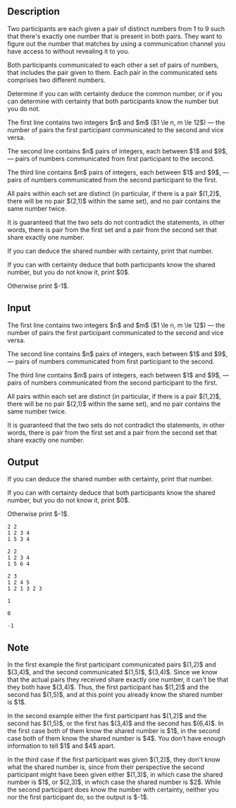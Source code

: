 ## Description

<div><p>Two participants are each given a pair of distinct numbers from 1 to 9 such that there's exactly one number that is present in both pairs. They want to figure out the number that matches by using a communication channel you have access to without revealing it to you.</p><p>Both participants communicated to each other a set of pairs of numbers, that includes the pair given to them. Each pair in the communicated sets comprises two different numbers.</p><p>Determine if you can with certainty deduce the common number, or if you can determine with certainty that both participants know the number but you do not.</p></div><div class="input-specification"><p>The first line contains two integers $n$ and $m$ ($1 \le n, m \le 12$) — the number of pairs the first participant communicated to the second and vice versa.</p><p>The second line contains $n$ pairs of integers, each between $1$ and $9$, — pairs of numbers communicated from first participant to the second.</p><p>The third line contains $m$ pairs of integers, each between $1$ and $9$, — pairs of numbers communicated from the second participant to the first.</p><p>All pairs within each set are distinct (in particular, if there is a pair $(1,2)$, there will be no pair $(2,1)$ within the same set), and no pair contains the same number twice.</p><p>It is guaranteed that the two sets do not contradict the statements, in other words, there is pair from the first set and a pair from the second set that share exactly one number.</p></div><div class="output-specification"><p>If you can deduce the shared number with certainty, print that number.</p><p>If you can with certainty deduce that both participants know the shared number, but you do not know it, print $0$.</p><p>Otherwise print $-1$.</p></div>

## Input

<p>The first line contains two integers $n$ and $m$ ($1 \le n, m \le 12$) — the number of pairs the first participant communicated to the second and vice versa.</p><p>The second line contains $n$ pairs of integers, each between $1$ and $9$, — pairs of numbers communicated from first participant to the second.</p><p>The third line contains $m$ pairs of integers, each between $1$ and $9$, — pairs of numbers communicated from the second participant to the first.</p><p>All pairs within each set are distinct (in particular, if there is a pair $(1,2)$, there will be no pair $(2,1)$ within the same set), and no pair contains the same number twice.</p><p>It is guaranteed that the two sets do not contradict the statements, in other words, there is pair from the first set and a pair from the second set that share exactly one number.</p>

## Output

<p>If you can deduce the shared number with certainty, print that number.</p><p>If you can with certainty deduce that both participants know the shared number, but you do not know it, print $0$.</p><p>Otherwise print $-1$.</p>





```input1
2 2
1 2 3 4
1 5 3 4

```




```input2
2 2
1 2 3 4
1 5 6 4

```




```input3
2 3
1 2 4 5
1 2 1 3 2 3

```




```output1
1

```




```output2
0

```




```output3
-1

```



## Note

<p>In the first example the first participant communicated pairs $(1,2)$ and $(3,4)$, and the second communicated $(1,5)$, $(3,4)$. Since we know that the actual pairs they received share exactly one number, it can't be that they both have $(3,4)$. Thus, the first participant has $(1,2)$ and the second has $(1,5)$, and at this point you already know the shared number is $1$.</p><p>In the second example either the first participant has $(1,2)$ and the second has $(1,5)$, or the first has $(3,4)$ and the second has $(6,4)$. In the first case both of them know the shared number is $1$, in the second case both of them know the shared number is $4$. You don't have enough information to tell $1$ and $4$ apart.</p><p>In the third case if the first participant was given $(1,2)$, they don't know what the shared number is, since from their perspective the second participant might have been given either $(1,3)$, in which case the shared number is $1$, or $(2,3)$, in which case the shared number is $2$. While the second participant does know the number with certainty, neither you nor the first participant do, so the output is $-1$.</p>
